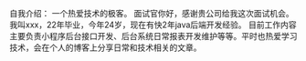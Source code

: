 自我介绍：
    一个热爱技术的极客。
    面试官你好，感谢贵公司给我这次面试机会。我叫xxx，22年毕业，今年24岁，现在有快2年java后端开发经验。
目前工作内容主要负责小程序后台接口开发、后台系统日常报表开发维护等等。平时也热爱学习技术，会在个人的博客上分享日常和技术相关的文章。
